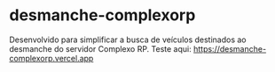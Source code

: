 # desmanche-complexorp

Desenvolvido para simplificar a busca de veículos destinados ao desmanche do servidor Complexo RP.
Teste aqui: https://desmanche-complexorp.vercel.app
